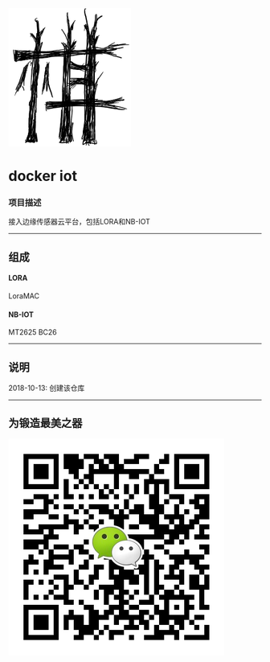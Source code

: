 ﻿[![sites](qitas/Qi.png)](http://www.qitas.cn)

# docker iot

### 项目描述

接入边缘传感器云平台，包括LORA和NB-IOT

---

## 组成

####   LORA

LoraMAC

####  NB-IOT

MT2625 BC26

---
## 说明

2018-10-13: 创建该仓库

---
## 为锻造最美之器
[![sites](qitas/qitas.jpg)](http://www.qitas.cn)
